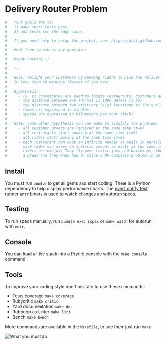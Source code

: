 Delivery Router Problem
========================

```ruby
#   Your goals are to:
#   1) make those tests pass,
#   2) add tests for the edge cases.
#
#   If you need help to setup the project, see: https://gist.github.com/gaeldelalleau/f486f9e5fdcece8eb36e70f23c806184
#
#   Feel free to ask us any question!
#
#   Happy hacking :)
#
#   --
#
#   Goal: delight your customers by sending riders to pick and deliver their orders
#   in less than 60 minutes (faster if you can).
#
#   Hypothesis:
#     - (x, y) coordinates are used to locate restaurants, customers and riders on a grid
#     - the distance between x=0 and x=1 is 1000 meters (1 km)
#     - the distance between two arbitrary (x,y) locations is the euclidian distance (straight line)
#     - times are expressed in minutes
#     - speeds are expressed in kilometers per hour (km/h)
#
#   Note: some other hypothesis you can make to simplify the problem:
#     - all customer orders are received at the same time (t=0)
#     - all restaurants start cooking at the same time (t=0)
#     - all riders start moving at the same time (t=0)
#     - each restaurant can cook an infinite number of meals in parallel
#     - each rider can carry an infinite amount of meals at the same time
#     - riders are ninjas! They fly over trafic jams and buildings, they never need to take
#       a break and they know how to solve a NP-complete problem in polynomial time ;)
```

Install
-------
You must run `bundle` to get all gems and start coding.
There is a Python dependency to help display performance charts.
The [event notify test runner](https://bitbucket.org/eradman/entr/) `entr`
binary is used to watch changes and autorun specs.

Testing
--------
To run specs manually, run `bundle exec rspec`
or `make watch` for autorun with `entr`.

Console
-------
You can load all the stack into a Pry/Irb console with the `make console` command

Tools
-----

To improve your coding style don't hesitate to use these commands:

- Tests coverage `make coverage`
- Rubycritic `make critic`
- Yard documentation `make doc`
- Rubocop as Linter `make lint`
- Bench `make bench`

More commands are available in the `Makefile`,
to see them just run `make`

![What you must do](https://img.shields.io/badge/HIRE-ME!-green.svg)

